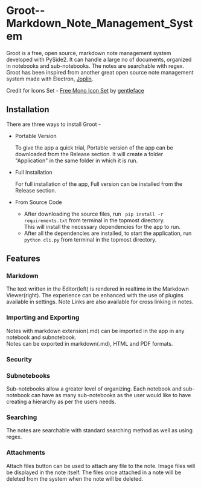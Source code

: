 # Groot--Markdown_Note_Management_System
Groot is a free, open source, markdown note management system developed with PySide2. It can handle a large no of documents, organized in notebooks and sub-notebooks. The notes are searchable with regex. Groot has been inspired from another great open source note management system made with Electron, [Joplin](https://github.com/laurent22/joplin).

Credit for Icons Set - <a target="_blank" href="https://all-free-download.com/free-icon/download/mono-icon-set-icons-pack_120933.html">Free Mono Icon Set</a> by <a target="_blank" href="https://gentleface.com">gentleface</a>

## Installation

There are three ways to install Groot -

- Portable Version

    To give the app a quick trial, Portable version of the app can be downloaded from the Release section. It will create a folder "Application" in the same folder in which it is run.
    
- Full Installation
    
    For full installation of the app, Full version can be installed from the Release section.
   
- From Source Code

    - After downloading the source files, run 
    ` pip install -r requirements.txt` 
    from terminal in the topmost directory.  
    This will install the necessary dependencies for the app to run.
    - After all the dependencies are installed, to start the application, run
    `python cli.py` 
    from terminal in the topmost directory.
  
 ## Features
 
 ### Markdown
 
 The text written in the Editor(left) is rendered in realtime in the Markdown Viewer(right). The experience can be enhanced with the use of plugins available in settings. Note Links are also available for cross linking in notes.
 
 ### Importing and Exporting
 
 Notes with markdown extension(.md) can be imported in the app in any notebook and subnotebook.  
 Notes can be exported in markdown(.md), HTML and PDF formats.
 
 ### Security
 
 ### Subnotebooks
 
 Sub-notebooks allow a greater level of organizing. Each notebook and sub-notebook can have as many sub-notebooks as the user would like to have creating a hierarchy as per the users needs.
 
 ### Searching
 
 The notes are searchable with standard searching method as well as using regex.
 
 ### Attachments
  
 Attach files button can be used to attach any file to the note. Image files will be displayed in the note itself. The files once attached in a note will be deleted from the system when the note will be deleted.
